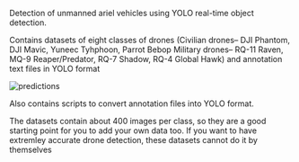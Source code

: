Detection of unmanned ariel vehicles using YOLO real-time object detection.

Contains datasets of eight classes of drones (Civilian drones– DJI Phantom, DJI Mavic, Yuneec Tyhphoon, Parrot Bebop    Military drones– RQ-11 Raven, MQ-9 Reaper/Predator, RQ-7 Shadow, RQ-4 Global Hawk) and annotation text files in YOLO format

![predictions](https://user-images.githubusercontent.com/40040833/42906713-c1827726-8a90-11e8-8e79-4911f6dd211d.jpg)



Also contains scripts to convert annotation files into YOLO format.

The datasets contain about 400 images per class, so they are a good starting point for you to add your own data too. If you want to have extremley accurate drone detection, these datasets cannot do it by themselves


